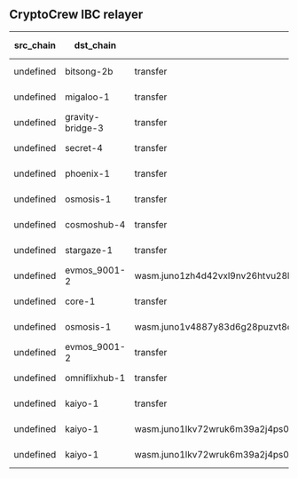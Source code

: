 ## CryptoCrew IBC relayer

| src_chain | dst_chain | IBC port | IBC channel |
| --------------- | --------------- | ------------ | -------------- |
| undefined | bitsong-2b | transfer | channel-17 |
| undefined | migaloo-1 | transfer | channel-210 |
| undefined | gravity-bridge-3 | transfer | channel-31 |
| undefined | secret-4 | transfer | channel-48 |
| undefined | phoenix-1 | transfer | channel-86 |
| undefined | osmosis-1 | transfer | channel-0 |
| undefined | cosmoshub-4 | transfer | channel-1 |
| undefined | stargaze-1 | transfer | channel-20 |
| undefined | evmos_9001-2 | wasm.juno1zh4d42vxl9nv26htvu28k86vmy0tfusngdlknk7z37mkylkke2lslqzv6m | channel-205 |
| undefined | core-1 | transfer | channel-33 |
| undefined | osmosis-1 | wasm.juno1v4887y83d6g28puzvt8cl0f3cdhd3y6y9mpysnsp3k8krdm7l6jqgm0rkn | channel-47 |
| undefined | evmos_9001-2 | transfer | channel-70 |
| undefined | omniflixhub-1 | transfer | channel-78 |
| undefined | kaiyo-1 | transfer | channel-87 |
| undefined | kaiyo-1 | wasm.juno1lkv72wruk6m39a2j4ps036hzxyhjccwncgfzzcaqxuwndg5x0ghqa8mrhg | channel-91 |
| undefined | kaiyo-1 | wasm.juno1lkv72wruk6m39a2j4ps036hzxyhjccwncgfzzcaqxuwndg5x0ghqa8mrhg | channel-97 |